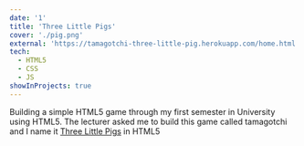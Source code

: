 ```yaml
---
date: '1'
title: 'Three Little Pigs'
cover: './pig.png'
external: 'https://tamagotchi-three-little-pig.herokuapp.com/home.html'
tech:
  - HTML5
  - CSS
  - JS
showInProjects: true
---
```


Building a simple HTML5 game through my first semester in University using HTML5. The lecturer asked me to build this game called tamagotchi and I name it [Three Little Pigs](https://tamagotchi-three-little-pig.herokuapp.com/home.html) in HTML5
